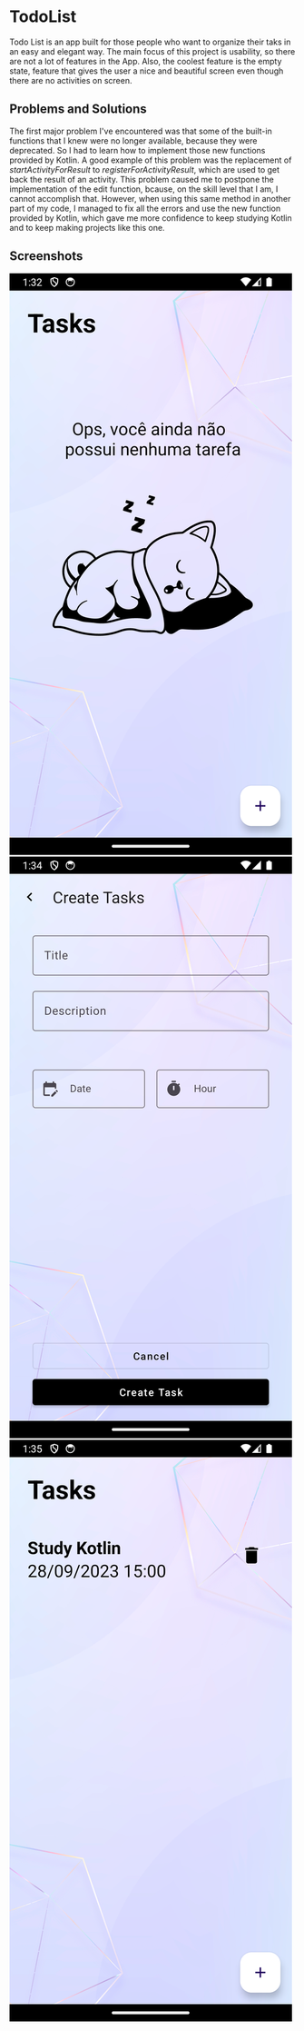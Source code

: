 # TodoList

Todo List is an app built for those people who want to organize their taks in an easy and elegant way. 
The main focus of this project is usability, so there are not a lot of features in the App. 
Also, the coolest feature is the empty state, feature that gives the user a nice and 
beautiful screen even though there are no activities on screen. 

## Problems and Solutions

The first major problem I've encountered was that some of the built-in functions that I knew were no
longer available, because they were deprecated. So I had to learn how to implement those new functions
provided by Kotlin. A good example of this problem was the replacement of *startActivityForResult*
to *registerForActivityResult*, which are used to get back the result of an activity. This problem 
caused me to postpone the implementation of the edit function, bcause, on the skill level that I 
am, I cannot accomplish that.
However, when using this same method in another part of my code, I managed to fix all the errors and
use the new function provided by Kotlin, which gave me more confidence to keep studying Kotlin and 
to keep making projects like this one.

## Screenshots

![Opening Screen](Opening_screen.png)
![Create Task Screen](Create_list_screen.png)
![Activity Screen](Activity_screen.png)


